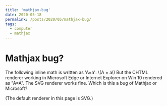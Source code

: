 ```yaml
---
title: 'mathjax-bug'
date: 2020-05-18
permalink: /posts/2020/05/mathjax-bug/
tags:
  - computer
  - mathjax
---
```



Mathjax bug?
==========
The following inline math is written as 'A=a':  \\(A = a\\)
But the CHTML renderer working in Microsoft Edge or Internet Explorer on Win 10 rendered as "A=A". The SVG renderer works fine.
Which is this a bug of Mathjax or Microsoft?  

(The default renderer in this page is SVG.)
